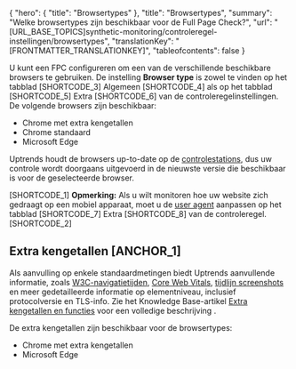 {
  "hero": {
    "title": "Browsertypes"
  },
  "title": "Browsertypes",
  "summary": "Welke browsertypes zijn beschikbaar voor de Full Page Check?",
  "url": "[URL_BASE_TOPICS]synthetic-monitoring/controleregel-instellingen/browsertypes",
  "translationKey": "[FRONTMATTER_TRANSLATIONKEY]",
  "tableofcontents": false
}

U kunt een FPC configureren om een van de verschillende beschikbare browsers te gebruiken. De instelling **Browser type** is zowel te vinden op het tabblad [SHORTCODE_3] Algemeen [SHORTCODE_4] als op het tabblad [SHORTCODE_5] Extra [SHORTCODE_6] van de controleregelinstellingen. De volgende browsers zijn beschikbaar:

- Chrome met extra kengetallen
- Chrome standaard
- Microsoft Edge

Uptrends houdt de browsers up-to-date op de [controlestations]([LINK_URL_1]), dus uw controle wordt doorgaans uitgevoerd in de nieuwste versie die beschikbaar is voor de geselecteerde browser.

[SHORTCODE_1]
**Opmerking:** Als u wilt monitoren hoe uw website zich gedraagt op een mobiel apparaat, moet u de [user agent]([LINK_URL_2]) aanpassen op het tabblad [SHORTCODE_7] Extra [SHORTCODE_8] van de controleregel.
[SHORTCODE_2]

## Extra kengetallen [ANCHOR_1]

Als aanvulling op enkele standaardmetingen biedt Uptrends aanvullende informatie, zoals [W3C-navigatietijden]([LINK_URL_3]), [Core Web Vitals]([LINK_URL_4]), [tijdlijn screenshots]([LINK_URL_5]) en meer gedetailleerde informatie op elementniveau, inclusief protocolversie en TLS-info. Zie het Knowledge Base-artikel [Extra kengetallen en functies]([LINK_URL_6]) voor een volledige beschrijving .

De extra kengetallen zijn beschikbaar voor de browsertypes: 

- Chrome met extra kengetallen
- Microsoft Edge
